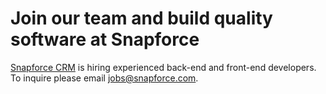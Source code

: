 # Join our team and build quality software at Snapforce

<p><a href="https://www.snapforce.com/" title="Snapforce CRM">Snapforce CRM</a> is hiring experienced back-end and front-end developers. To inquire please email <a href="mailto:jobs@snapforce.com">jobs@snapforce.com</a>.</p>
